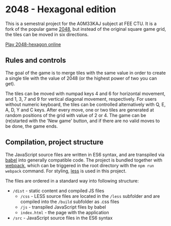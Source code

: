 # 2048 - Hexagonal edition
This is a semestral project for the A0M33KAJ subject at FEE CTU. It is a fork of the 
popular game [2048](https://en.wikipedia.org/wiki/2048_(video_game)), but instead of 
the original square game grid, the tiles can be moved in six directions.

[Play 2048-hexagon online](https://ondrakrat.github.io/2048-hexagon/dist/)
 
## Rules and controls
The goal of the game is to merge tiles with the same value in order to create a single tile 
with the value of 2048 (or the highest power of two you can get). 

The tiles can be moved with numpad keys 4 and 6 for horizontal movement, and 1, 3, 7 and 9 for 
 vertical diagonal movement, respectively. For users without numeric keyboard, the tiles can 
 be controlled alternatively with Q, E, A, D, Y and C keys. After every move, one or two tiles 
 are generated at random positions of the grid with value of 2 or 4. The game can be 
 (re)started with the 'New game' button, and if there are no valid moves to be done, the game 
 ends.

## Compilation, project structure
The JavaScript source files are written in ES6 syntax, and are transpiled via 
[babel](https://babeljs.io/) into generally compatible code. The project is bundled together
with [webpack](https://webpack.github.io/), which can be triggered in the root directory 
with the ```npm run webpack``` command. For styling, [less](http://lesscss.org/) is used 
in this project.

The files are ordered in a standard way into following structure:
* ```/dist``` - static content and compiled JS files
    * ```/css``` - LESS source files are located in the ```/less``` subfolder and are compiled 
    into the ```/build``` subfolder as .css files
    * ```/js``` - transpiled JavaScript files by babel
    * ```index.html``` - the page with the application
* ```/src``` - JavaScript source files in the ES6 syntax